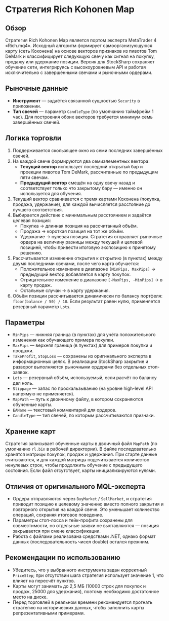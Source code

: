# Стратегия Rich Kohonen Map

## Обзор
Стратегия Rich Kohonen Map является портом эксперта MetaTrader 4 «Rich.mq4». Исходный алгоритм формирует самоорганизующуюся карту (сеть Кохонена) на основе векторов признаков из пивотов Tom DeMark и классифицирует следующую свечу как сигнал на покупку, продажу или удержание позиции. Версия для StockSharp сохраняет обучение сети, интегрируясь с высокоуровневым API и работая исключительно с завершёнными свечами и рыночными ордерами.

## Рыночные данные
- **Инструмент** — задаётся связанной сущностью `Security` в приложении.
- **Тип свечей** — параметр `CandleType` (по умолчанию таймфрейм 1 час). Для построения обоих векторов требуется минимум семь завершённых свечей.

## Логика торговли
1. Поддерживается скользящее окно из семи последних завершённых свечей.
2. На каждой свече формируются два семиэлементных вектора:
   - **Текущий вектор** использует последний открытый бар и проекции пивотов Tom DeMark, рассчитанные по предыдущим пяти свечам.
   - **Предыдущий вектор** смещён на одну свечу назад и соответствует только что закрытому бару — именно он используется для обучения.
3. Текущий вектор сравнивается с тремя картами Кохонена (покупка, продажа, удержание), для каждой вычисляется расстояние до лучшего соответствия.
4. Выбирается действие с минимальным расстоянием и задаётся целевая позиция:
   - Покупка → длинная позиция на рассчитанный объём.
   - Продажа → короткая позиция на тот же объём.
   - Удержание → нулевая позиция.
   Стратегия отправляет рыночные ордера на величину разницы между текущей и целевой позицией, чтобы привести итоговую экспозицию к принятому решению.
5. Рассчитывается изменение открытия к открытию (в пунктах) между двумя последними свечами, после чего карта обучается:
   - Положительное изменение в диапазоне `[MinPips, MaxPips]` → предыдущий вектор добавляется в карту покупок.
   - Отрицательное изменение в диапазоне `[-MaxPips, -MinPips]` → в карту продаж.
   - Остальные случаи → в карту удержания.
6. Объём позиции рассчитывается динамически по балансу портфеля: `floor(balance / 50) / 10`. Если результат равен нулю, применяется резервный параметр `Lots`.

## Параметры
- `MinPips` — нижняя граница (в пунктах) для учёта положительного изменения как обучающего примера покупки.
- `MaxPips` — верхняя граница (в пунктах) для примеров покупки и продажи.
- `TakeProfit`, `StopLoss` — сохранены из оригинального эксперта в информационных целях. В реализации StockSharp закрытие и разворот выполняются рыночными ордерами без отдельных стоп-заявок.
- `Lots` — резервный объём, используемый, если расчёт по балансу дал ноль.
- `Slippage` — запас по проскальзыванию (на уровне high-level API напрямую не применяется).
- `MapPath` — путь к двоичному файлу, в котором сохраняются обученные карты.
- `EAName` — текстовый комментарий для ордеров.
- `CandleType` — тип свечей, по которым рассчитываются признаки.

## Хранение карт
Стратегия записывает обученные карты в двоичный файл `MapPath` (по умолчанию `rl.bin` в рабочей директории). В файле последовательно хранятся матрицы покупок, продаж и удержания. При старте данные считываются, и для каждой матрицы подсчитывается количество ненулевых строк, чтобы продолжить обучение с предыдущего состояния. Если файл отсутствует, карты инициализируются нулями.

## Отличия от оригинального MQL-эксперта
- Ордера отправляются через `BuyMarket` / `SellMarket`, и стратегия приводит позицию к целевому значению вместо полного закрытия и повторного открытия на каждой свече. Это уменьшает количество операций, сохраняя итоговое поведение.
- Параметры стоп-лосса и тейк-профита сохранены для совместимости, но отдельные заявки не выставляются — позиция закрывается при смене классификации.
- Работа с файлами реализована средствами .NET, однако формат данных (последовательность чисел double) остался прежним.

## Рекомендации по использованию
- Убедитесь, что у выбранного инструмента задан корректный `PriceStep`; при отсутствии шага стратегия использует значение 1, что влияет на пересчёт пунктов.
- Карты могут занимать до 2,5 МБ (10000 строк для покупок и продаж, 25000 для удержания), поэтому необходимо достаточное место на диске.
- Перед торговлей в реальном времени рекомендуется прогнать стратегию на исторических данных, чтобы заполнить карты репрезентативными примерами.

